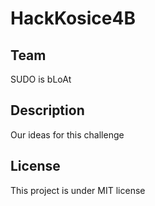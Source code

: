 # HackKosice4B

## Team

SUDO is bLoAt

## Description

Our ideas for this challenge 

## License

This project is under MIT license 
